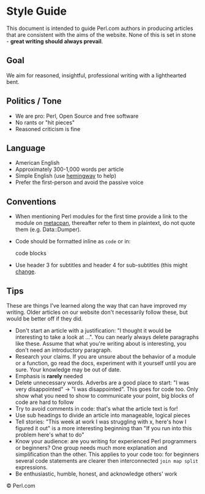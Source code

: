 Style Guide
===========

This document is intended to guide Perl.com authors in producing articles that are consistent with the aims of the website. None of this is set in stone - **great writing should always prevail**.

Goal
----
We aim for reasoned, insightful, professional writing with a lighthearted bent.

Politics / Tone
---------------
- We are pro: Perl, Open Source and free software
- No rants or "hit pieces"
- Reasoned criticism is fine

Language
--------
- American English
- Approximately 300-1,000 words per article
- Simple English (use [hemingway](http://www.hemingwayapp.com/) to help)
- Prefer the first-person and avoid the passive voice

Conventions
-----------
- When mentioning Perl modules for the first time provide a link to the module on [metacpan](https://metacpan.org/), thereafter refer to them in plaintext, do not quote them (e.g. Data::Dumper).

- Code should be formatted inline as `code` or in:

    code blocks

- Use header 3 for subtitles and header 4 for sub-subtitles (this might [change](https://github.com/tpf/perldotcom/issues/143).

Tips
----
These are things I've learned along the way that can have improved my writing. Older articles on our website don't necessarily follow these, but would be better off if they did.

- Don't start an article with a justification: "I thought it would be interesting to take a look at ...". You can nearly always delete paragraphs like these. Assume that what you're writing about is interesting, you don't need an introductory paragraph.
- Research your claims. If you are unsure about the behavior of a module or a function, go read the docs, experiment with it yourself until you are sure. Your knowledge may be out of date.
- Emphasis is **rarely** needed
- Delete unnecessary words. Adverbs are a good place to start: "I was very disappointed" -> "I was disappointed". This goes for code too. Only show what you need to show to communicate your point, big blocks of code are hard to follow
- Try to avoid comments in code: that's what the article text is for!
- Use sub headings to divide an article into manageable, logical pieces
- Tell stories: "This week at work I was struggling with x, here's how I figured it out" is a more interesting beginning than "If you run into this problem here's what to do"
- Know your audience: are you writing for experienced Perl programmers or beginners? One group needs much more explanation and simplification than the other. This applies to your code too: for beginners several code statements are clearer then interconnected `join map split` expressions.
- Be enthusiastic, humble, honest, and acknowledge others' work

&copy; Perl.com
